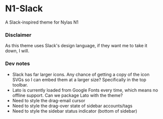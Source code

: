 # N1-Slack

A Slack-inspired theme for Nylas N1

### Disclaimer

As this theme uses Slack's design language, if they want me to take it down, I will.

### Dev notes

* Slack has far larger icons. Any chance of getting a copy of the icon SVGs so I can embed them at a larger size? Specifically in the top toolbar.
* Lato is currently loaded from Google Fonts every time, which means no offline support. Can we package Lato with the theme?
* Need to style the drag-email cursor
* Need to style the drag-over state of sidebar accounts/tags
* Need to style the sidebar status indicator (bottom of sidebar)
